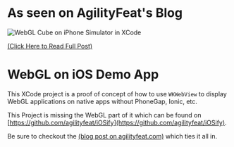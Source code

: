 # As seen on AgilityFeat's Blog

![WebGL Cube on iPhone Simulator in XCode](http://blog.agilityfeat.com/wp-content/uploads/2015/08/WebGL_cube_on_iOS_optimized.gif)

[(Click Here to Read Full Post)](http://www.agilityfeat.com/blog/2015/06/using-webgl-in-ios-without-phonegap-or-ionic)

# WebGL on iOS Demo App

This XCode project is a proof of concept of how to use `WKWebView` to display WebGL applications on native apps without PhoneGap, Ionic, etc.

This Project is missing the WebGL part of it which can be found on [https://github.com/agilityfeat/iOSify](https://github.com/agilityfeat/iOSify).

Be sure to checkout the [(blog post on agilityfeat.com)](http://www.agilityfeat.com/blog/2015/06/using-webgl-in-ios-without-phonegap-or-ionic) which ties it all in.
